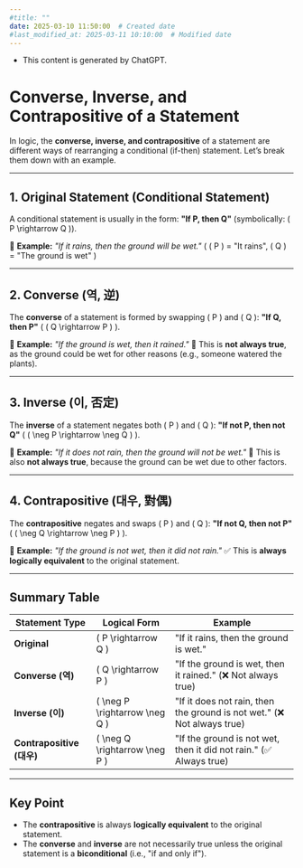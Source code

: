 ```yaml
---
#title: ""
date: 2025-03-10 11:50:00  # Created date
#last_modified_at: 2025-03-11 10:10:00  # Modified date
---
```


- This content is generated by ChatGPT.

# Converse, Inverse, and Contrapositive of a Statement

In logic, the **converse, inverse, and contrapositive** of a statement are different ways of rearranging a conditional (if-then) statement. Let’s break them down with an example.

---

## 1. Original Statement (Conditional Statement)
A conditional statement is usually in the form:
**"If P, then Q"** (symbolically: \( P \rightarrow Q \)).

🔹 **Example:**
*"If it rains, then the ground will be wet."*
( \( P \) = "It rains", \( Q \) = "The ground is wet" )

---

## 2. Converse (역, 逆)
The **converse** of a statement is formed by swapping \( P \) and \( Q \):
**"If Q, then P"** ( \( Q \rightarrow P \) ).

🔹 **Example:**
*"If the ground is wet, then it rained."*
🚨 This is **not always true**, as the ground could be wet for other reasons (e.g., someone watered the plants).

---

## 3. Inverse (이, 否定)
The **inverse** of a statement negates both \( P \) and \( Q \):
**"If not P, then not Q"** ( \( \neg P \rightarrow \neg Q \) ).

🔹 **Example:**
*"If it does not rain, then the ground will not be wet."*
🚨 This is also **not always true**, because the ground can be wet due to other factors.

---

## 4. Contrapositive (대우, 對偶)
The **contrapositive** negates and swaps \( P \) and \( Q \):
**"If not Q, then not P"** ( \( \neg Q \rightarrow \neg P \) ).

🔹 **Example:**
*"If the ground is not wet, then it did not rain."*
✅ This is **always logically equivalent** to the original statement.

---

## Summary Table

| Statement Type | Logical Form | Example |
|--------------|--------------|---------|
| **Original** | \( P \rightarrow Q \) | "If it rains, then the ground is wet." |
| **Converse (역)** | \( Q \rightarrow P \) | "If the ground is wet, then it rained." (❌ Not always true) |
| **Inverse (이)** | \( \neg P \rightarrow \neg Q \) | "If it does not rain, then the ground is not wet." (❌ Not always true) |
| **Contrapositive (대우)** | \( \neg Q \rightarrow \neg P \) | "If the ground is not wet, then it did not rain." (✅ Always true) |

---

## **Key Point**
- The **contrapositive** is always **logically equivalent** to the original statement.
- The **converse** and **inverse** are not necessarily true unless the original statement is a **biconditional** (i.e., "if and only if").

